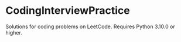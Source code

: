 # CodingInterviewPractice
Solutions for coding problems on LeetCode.
Requires Python 3.10.0 or higher.